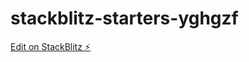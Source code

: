 # stackblitz-starters-yghgzf

[Edit on StackBlitz ⚡️](https://stackblitz.com/edit/stackblitz-starters-yghgzf)